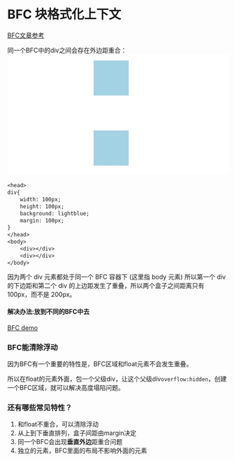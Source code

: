 # BFC 块格式化上下文
[BFC文章参考](https://segmentfault.com/a/1190000013647777#articleHeader0)

同一个BFC中的div之间会存在外边距重合：
![](media/15375205343584.jpg)

```
<head>
div{
    width: 100px;
    height: 100px;
    background: lightblue;
    margin: 100px;
}
</head>
<body>
    <div></div>
    <div></div>
</body>
```
因为两个 div 元素都处于同一个 BFC 容器下 (这里指 body 元素) 所以第一个 div 的下边距和第二个 div 的上边距发生了重叠，所以两个盒子之间距离只有 100px，而不是 200px。

#### 解决办法:放到不同的BFC中去
[BFC demo](https://codepen.io/singsingasong/pen/JazbzQ)

### BFC能清除浮动
因为BFC有一个重要的特性是，BFC区域和float元素不会发生重叠。

所以在float的元素外面，包一个父级div，让这个父级div`overflow:hidden`，创建一个BFC区域，就可以解决高度塌陷问题。

### 还有哪些常见特性？
1. 和float不重合，可以清除浮动
2. 从上到下垂直排列，盒子间距由margin决定
3. 同一个BFC会出现**垂直外边**距重合问题
4. 独立的元素，BFC里面的布局不影响外面的元素